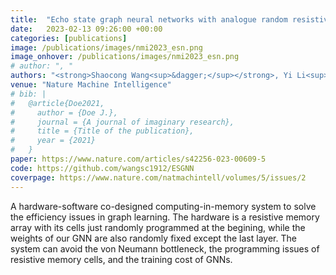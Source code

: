 ```yaml
---
title:  "Echo state graph neural networks with analogue random resistive memory arrays"
date:   2023-02-13 09:26:00 +00:00
categories: [publications]
image: /publications/images/nmi2023_esn.png
image_onhover: /publications/images/nmi2023_esn.png
# author: ", "
authors: "<strong>Shaocong Wang<sup>&dagger;</sup></strong>, Yi Li<sup>&dagger;</sup>, Dingchen Wang, Woyu Zhang, Xi Chen, Danian Dong, Songqi Wang, Xumeng Zhang, Peng Lin, Claudio Gallicchio, Xiaoxin Xu, Qi Liu, Kwang-Ting Cheng, Zhongrui Wang*, Dashan Shang*, Ming Liu"
venue: "Nature Machine Intelligence"
# bib: |
#   @article{Doe2021,
#     author = {Doe J.},
#     journal = {A journal of imaginary research},
#     title = {Title of the publication},
#     year = {2021}
#   }
paper: https://www.nature.com/articles/s42256-023-00609-5 
code: https://github.com/wangsc1912/ESGNN
coverpage: https://www.nature.com/natmachintell/volumes/5/issues/2
---
```


A hardware-software co-designed computing-in-memory system to solve the efficiency issues in graph learning. The hardware is a resistive memory array with its cells just randomly programmed at the begining, while the weights of our GNN are also randomly fixed except the last layer. The system can avoid the von Neumann bottleneck, the programming issues of resistive memory cells, and the training cost of GNNs.